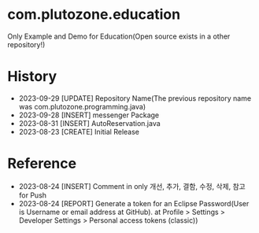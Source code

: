 # com.plutozone.education
Only Example and Demo for Education(Open source exists in a other repository!)

# History
- 2023-09-29 [UPDATE] Repository Name(The previous repository name was com.plutozone.programming.java)
- 2023-09-28 [INSERT] messenger Package
- 2023-08-31 [INSERT] AutoReservation.java
- 2023-08-23 [CREATE] Initial Release

# Reference
- 2023-08-24 [INSERT] Comment in only 개선, 추가, 결함, 수정, 삭제, 참고 for Push
- 2023-08-24 [REPORT] Generate a token for an Eclipse Password(User is Username or email address at GitHub). at Profile > Settings > Developer Settings > Personal access tokens (classic))
